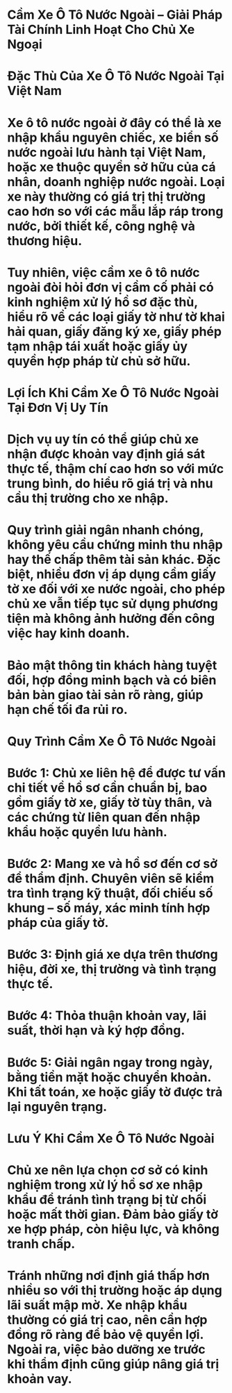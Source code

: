 # Cầm Xe Ô Tô Nước Ngoài – Giải Pháp Tài Chính Linh Hoạt Cho Chủ Xe Ngoại

# 

# Đặc Thù Của Xe Ô Tô Nước Ngoài Tại Việt Nam

# Xe ô tô nước ngoài ở đây có thể là xe nhập khẩu nguyên chiếc, xe biển số nước ngoài lưu hành tại Việt Nam, hoặc xe thuộc quyền sở hữu của cá nhân, doanh nghiệp nước ngoài. Loại xe này thường có giá trị thị trường cao hơn so với các mẫu lắp ráp trong nước, bởi thiết kế, công nghệ và thương hiệu.

# 

# Tuy nhiên, việc cầm xe ô tô nước ngoài đòi hỏi đơn vị cầm cố phải có kinh nghiệm xử lý hồ sơ đặc thù, hiểu rõ về các loại giấy tờ như tờ khai hải quan, giấy đăng ký xe, giấy phép tạm nhập tái xuất hoặc giấy ủy quyền hợp pháp từ chủ sở hữu.

# 

# Lợi Ích Khi Cầm Xe Ô Tô Nước Ngoài Tại Đơn Vị Uy Tín

# Dịch vụ uy tín có thể giúp chủ xe nhận được khoản vay định giá sát thực tế, thậm chí cao hơn so với mức trung bình, do hiểu rõ giá trị và nhu cầu thị trường cho xe nhập.

# 

# Quy trình giải ngân nhanh chóng, không yêu cầu chứng minh thu nhập hay thế chấp thêm tài sản khác. Đặc biệt, nhiều đơn vị áp dụng cầm giấy tờ xe đối với xe nước ngoài, cho phép chủ xe vẫn tiếp tục sử dụng phương tiện mà không ảnh hưởng đến công việc hay kinh doanh.

# 

# Bảo mật thông tin khách hàng tuyệt đối, hợp đồng minh bạch và có biên bản bàn giao tài sản rõ ràng, giúp hạn chế tối đa rủi ro.

# 

# Quy Trình Cầm Xe Ô Tô Nước Ngoài

# Bước 1: Chủ xe liên hệ để được tư vấn chi tiết về hồ sơ cần chuẩn bị, bao gồm giấy tờ xe, giấy tờ tùy thân, và các chứng từ liên quan đến nhập khẩu hoặc quyền lưu hành.

# Bước 2: Mang xe và hồ sơ đến cơ sở để thẩm định. Chuyên viên sẽ kiểm tra tình trạng kỹ thuật, đối chiếu số khung – số máy, xác minh tính hợp pháp của giấy tờ.

# Bước 3: Định giá xe dựa trên thương hiệu, đời xe, thị trường và tình trạng thực tế.

# Bước 4: Thỏa thuận khoản vay, lãi suất, thời hạn và ký hợp đồng.

# Bước 5: Giải ngân ngay trong ngày, bằng tiền mặt hoặc chuyển khoản. Khi tất toán, xe hoặc giấy tờ được trả lại nguyên trạng.

# 

# Lưu Ý Khi Cầm Xe Ô Tô Nước Ngoài

# Chủ xe nên lựa chọn cơ sở có kinh nghiệm trong xử lý hồ sơ xe nhập khẩu để tránh tình trạng bị từ chối hoặc mất thời gian. Đảm bảo giấy tờ xe hợp pháp, còn hiệu lực, và không tranh chấp.

# 

# Tránh những nơi định giá thấp hơn nhiều so với thị trường hoặc áp dụng lãi suất mập mờ. Xe nhập khẩu thường có giá trị cao, nên cần hợp đồng rõ ràng để bảo vệ quyền lợi. Ngoài ra, việc bảo dưỡng xe trước khi thẩm định cũng giúp nâng giá trị khoản vay.

